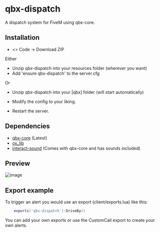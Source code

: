 # qbx-dispatch

A dispatch system for FiveM using qbx-core.

## Installation
* <> Code -> Download ZIP

Either
* Unzip qbx-dispatch into your resources folder (wherever you want)
* Add 'ensure qbx-dispatch' to the server.cfg

Or

* Unzip qbx-dispatch into your [qbx] folder (will start automatically)

* Modify the config to your liking.
* Restart the server.

## Dependencies

- [qbx-core](https://github.com/qbox-framework/qbx-core) (Latest)
- [ox_lib](https://github.com/overextended/ox_lib)
- [interact-sound](https://github.com/Qbox-project/interact-sound) (Comes with qbx-core and has sounds included)

## Preview
![image](https://user-images.githubusercontent.com/97451137/235332585-22ba4f8f-bf4a-48dd-a4b6-df3dd5324c1b.png)

## Export example

To trigger an alert you would use an export (client/exports.lua) like this:
```lua
    exports['qbx-dispatch']:DriveBy()
```

You can add your own exports or use the CustomCall export to create your own alerts.